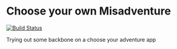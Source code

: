 # Choose your own Misadventure
[![Build Status](https://secure.travis-ci.org/gregmalcolm/choose-your-own-misadventure.png?branch=master)](http://travis-ci.org/gregmalcolm/choose-your-own-misadventure)

Trying out some backbone on a choose your adventure app
